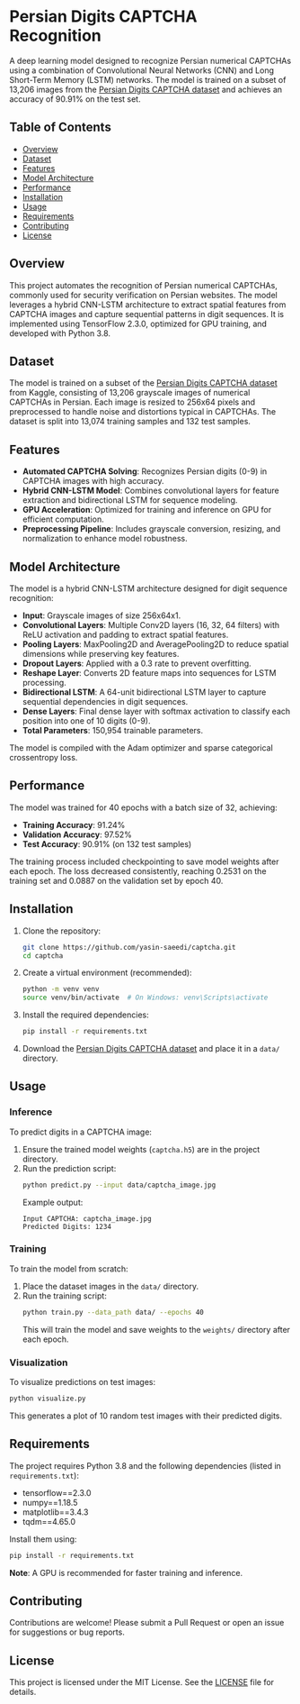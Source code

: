 # Persian Digits CAPTCHA Recognition

A deep learning model designed to recognize Persian numerical CAPTCHAs using a combination of Convolutional Neural Networks (CNN) and Long Short-Term Memory (LSTM) networks. The model is trained on a subset of 13,206 images from the [Persian Digits CAPTCHA dataset](https://www.kaggle.com/datasets/aliassareh1/persian-digits-captcha) and achieves an accuracy of 90.91% on the test set.

## Table of Contents
- [Overview](#overview)
- [Dataset](#dataset)
- [Features](#features)
- [Model Architecture](#model-architecture)
- [Performance](#performance)
- [Installation](#installation)
- [Usage](#usage)
- [Requirements](#requirements)
- [Contributing](#contributing)
- [License](#license)

## Overview
This project automates the recognition of Persian numerical CAPTCHAs, commonly used for security verification on Persian websites. The model leverages a hybrid CNN-LSTM architecture to extract spatial features from CAPTCHA images and capture sequential patterns in digit sequences. It is implemented using TensorFlow 2.3.0, optimized for GPU training, and developed with Python 3.8.

## Dataset
The model is trained on a subset of the [Persian Digits CAPTCHA dataset](https://www.kaggle.com/datasets/aliassareh1/persian-digits-captcha) from Kaggle, consisting of 13,206 grayscale images of numerical CAPTCHAs in Persian. Each image is resized to 256x64 pixels and preprocessed to handle noise and distortions typical in CAPTCHAs. The dataset is split into 13,074 training samples and 132 test samples.

## Features
- **Automated CAPTCHA Solving**: Recognizes Persian digits (0-9) in CAPTCHA images with high accuracy.
- **Hybrid CNN-LSTM Model**: Combines convolutional layers for feature extraction and bidirectional LSTM for sequence modeling.
- **GPU Acceleration**: Optimized for training and inference on GPU for efficient computation.
- **Preprocessing Pipeline**: Includes grayscale conversion, resizing, and normalization to enhance model robustness.

## Model Architecture
The model is a hybrid CNN-LSTM architecture designed for digit sequence recognition:
- **Input**: Grayscale images of size 256x64x1.
- **Convolutional Layers**: Multiple Conv2D layers (16, 32, 64 filters) with ReLU activation and padding to extract spatial features.
- **Pooling Layers**: MaxPooling2D and AveragePooling2D to reduce spatial dimensions while preserving key features.
- **Dropout Layers**: Applied with a 0.3 rate to prevent overfitting.
- **Reshape Layer**: Converts 2D feature maps into sequences for LSTM processing.
- **Bidirectional LSTM**: A 64-unit bidirectional LSTM layer to capture sequential dependencies in digit sequences.
- **Dense Layers**: Final dense layer with softmax activation to classify each position into one of 10 digits (0-9).
- **Total Parameters**: 150,954 trainable parameters.

The model is compiled with the Adam optimizer and sparse categorical crossentropy loss.

## Performance
The model was trained for 40 epochs with a batch size of 32, achieving:
- **Training Accuracy**: 91.24%
- **Validation Accuracy**: 97.52%
- **Test Accuracy**: 90.91% (on 132 test samples)

The training process included checkpointing to save model weights after each epoch. The loss decreased consistently, reaching 0.2531 on the training set and 0.0887 on the validation set by epoch 40.

## Installation
1. Clone the repository:
   ```bash
   git clone https://github.com/yasin-saeedi/captcha.git
   cd captcha
   ```
2. Create a virtual environment (recommended):
   ```bash
   python -m venv venv
   source venv/bin/activate  # On Windows: venv\Scripts\activate
   ```
3. Install the required dependencies:
   ```bash
   pip install -r requirements.txt
   ```
4. Download the [Persian Digits CAPTCHA dataset](https://www.kaggle.com/datasets/aliassareh1/persian-digits-captcha) and place it in a `data/` directory.

## Usage
### Inference
To predict digits in a CAPTCHA image:
1. Ensure the trained model weights (`captcha.h5`) are in the project directory.
2. Run the prediction script:
   ```bash
   python predict.py --input data/captcha_image.jpg
   ```
   Example output:
   ```
   Input CAPTCHA: captcha_image.jpg
   Predicted Digits: 1234
   ```

### Training
To train the model from scratch:
1. Place the dataset images in the `data/` directory.
2. Run the training script:
   ```bash
   python train.py --data_path data/ --epochs 40
   ```
   This will train the model and save weights to the `weights/` directory after each epoch.

### Visualization
To visualize predictions on test images:
```bash
python visualize.py
```
This generates a plot of 10 random test images with their predicted digits.

## Requirements
The project requires Python 3.8 and the following dependencies (listed in `requirements.txt`):
- tensorflow==2.3.0
- numpy==1.18.5
- matplotlib==3.4.3
- tqdm==4.65.0

Install them using:
```bash
pip install -r requirements.txt
```

**Note**: A GPU is recommended for faster training and inference.

## Contributing
Contributions are welcome! Please submit a Pull Request or open an issue for suggestions or bug reports.

## License
This project is licensed under the MIT License. See the [LICENSE](LICENSE) file for details.